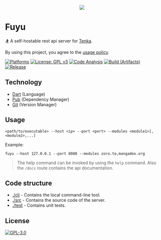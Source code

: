 <p align="center">
    <img src="https://github.com/yukino-org/media/blob/main/images/subbanners/gh-fuyu-banner.png?raw=true">
</p>

# Fuyu

🏂 A self-hostable rest api server for [Tenka](https://github.com/yukino-org/tenka-store).

By using this project, you agree to the [usage policy](https://yukino-org.github.io/wiki/tenka/disclaimer/).

[![Platforms](https://img.shields.io/static/v1?label=platforms&message=windows%20|%20linux%20|%20macos&color=lightgrey)](https://github.com/yukino-org/fuyu/)
[![License: GPL v3](https://img.shields.io/badge/License-GPL_v3-blue.svg)](https://www.gnu.org/licenses/gpl-3.0)
[![Code Analysis](https://github.com/yukino-org/fuyu/actions/workflows/code-analysis.yml/badge.svg)](https://github.com/yukino-org/fuyu/actions/workflows/code-analysis.yml)
[![Build (Artifacts)](https://github.com/yukino-org/fuyu/actions/workflows/build-artifacts.yml/badge.svg)](https://github.com/yukino-org/fuyu/actions/workflows/build-artifacts.yml)
[![Release](https://github.com/yukino-org/fuyu/actions/workflows/release.yml/badge.svg)](https://github.com/yukino-org/fuyu/actions/workflows/release.yml)

## Technology

-   [Dart](https://dart.dev/) (Language)
-   [Pub](https://pub.dev/) (Dependency Manager)
-   [Git](https://git-scm.com/) (Version Manager)

## Usage

```
<path/to/executable> --host <ip> --port <port> --modules <module1>[,<module2>,...]
```

Example:

```
fuyu --host 127.0.0.1 --port 8080 --modules zoro.to,mangadex.org
```

> The help command can be invoked by using the `help` command. Also the `/docs` route contains the api documentation.

## Code structure

-   [./cli](./cli) - Contains the local command-line tool.
-   [./src](./src) - Contains the source code of the server.
-   [./test](./test) - Contains unit tests.

## License

[![GPL-3.0](https://github.com/yukino-org/media/blob/main/images/license-logo/gplv3.png?raw=true)](./LICENSE)
